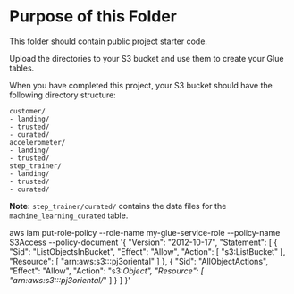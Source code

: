 # Purpose of this Folder

This folder should contain public project starter code.

Upload the directories to your S3 bucket and use them to create your Glue tables.

When you have completed this project, your S3 bucket should have the following directory structure:

```
customer/
- landing/
- trusted/
- curated/
accelerometer/
- landing/
- trusted/
step_trainer/
- landing/
- trusted/
- curated/
```

**Note:** `step_trainer/curated/` contains the data files for the `machine_learning_curated` table.

aws iam put-role-policy --role-name my-glue-service-role --policy-name S3Access --policy-document '{ "Version": "2012-10-17", "Statement": [ { "Sid": "ListObjectsInBucket", "Effect": "Allow", "Action": [ "s3:ListBucket" ], "Resource": [ "arn:aws:s3:::pj3oriental" ] }, { "Sid": "AllObjectActions", "Effect": "Allow", "Action": "s3:*Object", "Resource": [ "arn:aws:s3:::pj3oriental/*" ] } ] }'
